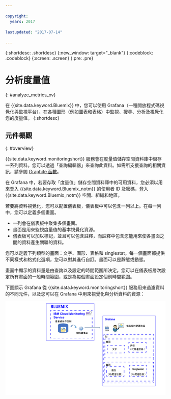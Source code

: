 ```yaml
---

copyright:
  years: 2017

lastupdated: "2017-07-14"

---
```


{:shortdesc: .shortdesc}
{:new_window: target="_blank"}
{:codeblock: .codeblock}
{:screen: .screen}
{:pre: .pre}


# 分析度量值
{: #analyze_metrics_ov}

在 {{site.data.keyword.Bluemix}} 中，您可以使用 Grafana（一種開放程式碼視覺化與監視平台），在各種圖形（例如圖表和表格）中監視、搜尋、分析及視覺化您的度量值。
{:shortdesc}


## 元件概觀
{: #overview}

{{site.data.keyword.monitoringshort}} 服務會在度量值儲存空間資料庫中儲存一系列資料。您可以透過「查詢編輯器」來查詢此資料。如需所支援查詢的相關資訊，請參閱 [Graphite 函數](http://graphite.readthedocs.io/en/latest/functions.html)。

在 Grafana 中，若要存取「度量值」儲存空間資料庫中的可用資料，您必須以用來登入 {{site.data.keyword.Bluemix_notm}} 的使用者 ID 及密碼，登入 {{site.data.keyword.Bluemix_notm}} 空間、組織和地區。 

若要將資料視覺化，您可以配置儀表板，儀表板中可以包含一列以上。在每一列中，您可以定義多個畫面。 

* 一列會在儀表板中聚集多個畫面。 
* 畫面是用來監視度量值的基本視覺化資源。 
* 儀表板可以加以標記，並且可以包含註釋，而註釋中包含您能用來使各畫面之間的資料產生關聯的資料。

您可以定義下列類型的畫面：文字、圖形、表格和 singlestat。每一個畫面都提供不同樣式和格式化選項，您可以對其進行自訂。畫面可以是靜態或動態。

畫面中顯示的資料量是由查詢以及設定的時間範圍所決定。您可以在儀表板層次設定所有畫面的一般時間範圍，或是為每個畫面設定個別時間範圍。

下圖顯示 Grafana 從 {{site.data.keyword.monitoringshort}} 服務用來過濾資料的不同元件，以及您可以在 Grafana 中用來視覺化與分析資料的資源：

![{{site.data.keyword.monitoringlong}} 服務與 Grafana 中您用來顯示及監視度量值的資源的高階元件概觀](images/grafana_ov_f1.gif)






